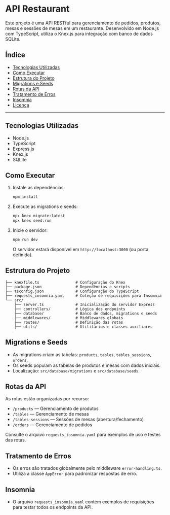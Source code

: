 # API Restaurant

Este projeto é uma API RESTful para gerenciamento de pedidos, produtos, mesas e sessões de mesas em um restaurante. Desenvolvido em Node.js com TypeScript, utiliza o Knex.js para integração com banco de dados SQLite.

## Índice
- [Tecnologias Utilizadas](#tecnologias-utilizadas)
- [Como Executar](#como-executar)
- [Estrutura do Projeto](#estrutura-do-projeto)
- [Migrations e Seeds](#migrations-e-seeds)
- [Rotas da API](#rotas-da-api)
- [Tratamento de Erros](#tratamento-de-erros)
- [Insomnia](#insomnia)
- [Licença](#licença)

---

## Tecnologias Utilizadas
- Node.js
- TypeScript
- Express.js
- Knex.js
- SQLite

## Como Executar
1. Instale as dependências:
   ```bash
   npm install
   ```
2. Execute as migrations e seeds:
   ```bash
   npx knex migrate:latest
   npx knex seed:run
   ```
3. Inicie o servidor:
   ```bash
   npm run dev
   ```
   O servidor estará disponível em `http://localhost:3000` (ou porta definida).

## Estrutura do Projeto
```
├── knexfile.ts                # Configuração do Knex
├── package.json               # Dependências e scripts
├── tsconfig.json              # Configuração do TypeScript
├── requests_insomnia.yaml     # Coleção de requisições para Insomnia
└── src/
    ├── server.ts              # Inicialização do servidor Express
    ├── controllers/           # Lógica dos endpoints
    ├── database/              # Banco de dados, migrations e seeds
    ├── middlewares/           # Middlewares globais
    ├── routes/                # Definição das rotas
    ├── utils/                 # Utilitários e classes auxiliares
```

## Migrations e Seeds
- As migrations criam as tabelas: `products`, `tables`, `tables_sessions`, `orders`.
- Os seeds populam as tabelas de produtos e mesas com dados iniciais.
- Localização: `src/database/migrations` e `src/database/seeds`.

## Rotas da API
As rotas estão organizadas por recurso:
- `/products` — Gerenciamento de produtos
- `/tables` — Gerenciamento de mesas
- `/tables-sessions` — Sessões de mesas (abertura/fechamento)
- `/orders` — Gerenciamento de pedidos

Consulte o arquivo `requests_insomnia.yaml` para exemplos de uso e testes das rotas.

## Tratamento de Erros
- Os erros são tratados globalmente pelo middleware `error-handling.ts`.
- Utiliza a classe `AppError` para padronizar respostas de erro.

## Insomnia
- O arquivo `requests_insomnia.yaml` contém exemplos de requisições para testar todos os endpoints da API.

